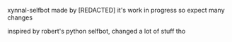 xynnal-selfbot made by [REDACTED]
it's work in progress so expect many changes

inspired by robert's python selfbot, changed a lot of stuff tho
